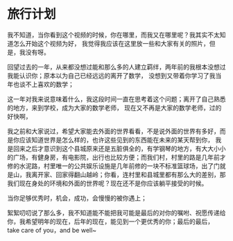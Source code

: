 # 旅行计划

我不知道，当你看到这个视频的时候，你在哪里，而我又在哪里呢？我其实不太知道怎么开始这个视频为好，
我觉得我应该在这里放一些和大家有关的照片，但是，我没有呀。

回望过去的一年，从来都没想过能和那么多的人建立羁绊，两年前的我根本没想过我能认识你；原本以为自己已经远远的离开了数学，
没想到又带着你学习了我当年也谈不上喜欢的数学；

这一年对我来说意味着什么，我这段时间一直在思考着这个问题；离开了自己熟悉的地方，来到学校，成为大家的数学老师，  现在又不再是大家的数学老师，过的好快啊，



我之前和大家说过，希望大家能去外面的世界看看，不是说外面的世界有多好，而是你应该知道世界是怎么样的，也许这些见到的东西能在未来的某天帮到你，
我是回来之后才意识到这个县城原来还是五脏俱全的，有学钢琴的地方，有大大小小的广场，有健身房，有电影院，出行也比较方便；而我们村，村里的路是几年前才修的水泥路，村里唯一的公共娱乐设施是几年前修的一块不标准篮球场，出了门就是山，我离开家、回家得翻山越岭；你看，连村里和县城里都有那么大的差别，那我们现在身处的环境和外面的世界呢？现在还不是你应该躺平接受的时候。

当你足够优秀时，机会，成功，会慢慢的被你遇上；



絮絮叨叨说了那么多，我不知道能不能把我可能是最后的对你的嘱咐、祝愿传递给你，我希望明年的现在，后年的现在，能见到一个更优秀的你；最后的最后，take care of you，and be well~
